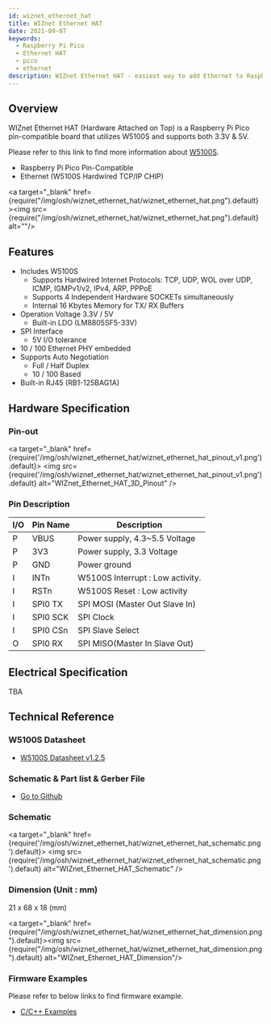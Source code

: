 ```yaml
---
id: wiznet_ethernet_hat
title: WIZnet Ethernet HAT
date: 2021-09-07
keywords:
  - Raspberry Pi Pico
  - Ethernet HAT
  - pico
  - ethernet
description: WIZnet Ethernet HAT - easiest way to add Ethernet to Raspberry Pi Pico
---
```


## Overview

WIZnet Ethernet HAT (Hardware Attached on Top) is a Raspberry Pi Pico pin-compatible board that utilizes W5100S and supports both 3.3V & 5V.

Please refer to this link to find more information about [W5100S](../../Product/iEthernet/W5100S/overview).

- Raspberry Pi Pico Pin-Compatible
- Ethernet (W5100S Hardwired TCP/IP CHIP)

<a target="_blank" href={require("/img/osh/wiznet_ethernet_hat/wiznet_ethernet_hat.png").default}><img src={require("/img/osh/wiznet_ethernet_hat/wiznet_ethernet_hat.png").default} alt=""/></a>

## Features

- Includes W5100S
  - Supports Hardwired Internet Protocols: TCP, UDP, WOL over UDP, ICMP, IGMPv1/v2, IPv4, ARP, PPPoE
  - Supports 4 Independent Hardware SOCKETs simultaneously
  - Internal 16 Kbytes Memory for TX/ RX Buffers
- Operation Voltage 3.3V / 5V
  - Built-in LDO (LM8805SF5-33V)
- SPI Interface
  - 5V I/O tolerance
- 10 / 100 Ethernet PHY embedded
- Supports Auto Negotiation
  - Full / Half Duplex
  - 10 / 100 Based
- Built-in RJ45 (RB1-125BAG1A)

## Hardware Specification

### Pin-out

<a
  target="_blank"
  href={require('/img/osh/wiznet_ethernet_hat/wiznet_ethernet_hat_pinout_v1.png').default}>
  <img
  src={require('/img/osh/wiznet_ethernet_hat/wiznet_ethernet_hat_pinout_v1.png').default}
  alt="WIZnet_Ethernet_HAT_3D_Pinout"
  />
</a>

### Pin Description

| I/O  | Pin Name | Description                      |
| ---- | -------- | -------------------------------- |
| P    | VBUS     | Power supply, 4.3~5.5 Voltage    |
| P    | 3V3      | Power supply, 3.3 Voltage        |
| P    | GND      | Power ground                     |
| I    | INTn     | W5100S Interrupt : Low activity. |
| I    | RSTn     | W5100S Reset : Low activity      |
| I    | SPI0 TX  | SPI MOSI (Master Out Slave In)   |
| I    | SPI0 SCK | SPI Clock                        |
| I    | SPI0 CSn | SPI Slave Select                 |
| O    | SPI0 RX  | SPI MISO(Master In Slave Out)    |



## Electrical Specification

TBA

## Technical Reference

### W5100S Datasheet

- <a href="/img/products/w5100s/w5100s_ds_v125e.pdf" target="_blank">W5100S Datasheet v1.2.5</a>

### Schematic & Part list & Gerber File

- [Go to Github](https://github.com/Wiznet/Hardware-Files-of-WIZnet/tree/master/08_OSHW/WIZnet_Ethernet_HAT/WIZnet_Ethernet_HAT_V100)

### Schematic

<a
  target="_blank"
  href={require('/img/osh/wiznet_ethernet_hat/wiznet_ethernet_hat_schematic.png').default}>
  <img
  src={require('/img/osh/wiznet_ethernet_hat/wiznet_ethernet_hat_schematic.png').default}
  alt="WIZnet_Ethernet_HAT_Schematic"
  />
</a>


### Dimension (Unit : mm)

21 x 68 x 18 (mm)

<a target="_blank" href={require("/img/osh/wiznet_ethernet_hat/wiznet_ethernet_hat_dimension.png").default}><img src={require("/img/osh/wiznet_ethernet_hat/wiznet_ethernet_hat_dimension.png").default} alt="WIZnet_Ethernet_HAT_Dimension"/></a>


### Firmware Examples

Please refer to below links to find firmware example.

- [C/C++ Examples](https://github.com/Wiznet/RP2040-HAT-C)
